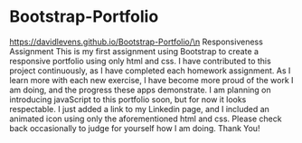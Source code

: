 # Bootstrap-Portfolio
https://davidlevens.github.io/Bootstrap-Portfolio/\n
Responsiveness Assignment
This is my first assignment using Bootstrap to create a responsive portfolio using only html and css. I have contributed to this project continuously, as I have completed each
homework assignment.
As I learn more with each new exercise, I have become more proud of the work I am doing,
and the progress these apps demonstrate.
I am planning on introducing javaScript to this portfolio soon, but for now it looks 
respectable. I just added a link to my Linkedin page, and I included an animated icon using only the aforementioned html and css.
Please check back occasionally to judge for yourself how I am doing.
Thank You!

